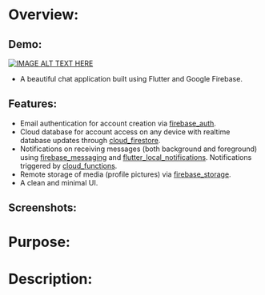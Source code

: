 # Overview:

## Demo:

[![IMAGE ALT TEXT HERE](https://img.youtube.com/vi/CDS__Me3HLQ/0.jpg)](https://www.youtube.com/watch?v=CDS__Me3HLQ)

- A beautiful chat application built using Flutter and Google Firebase.

## Features:

- Email authentication for account creation via [firebase_auth](https://github.com/FirebaseExtended/flutterfire/tree/master/packages/firebase_auth).
- Cloud database for account access on any device with realtime database updates through [cloud_firestore](https://github.com/FirebaseExtended/flutterfire/tree/master/packages/cloud_firestore).
- Notifications on receiving messages (both background and foreground) using [firebase_messaging](https://github.com/FirebaseExtended/flutterfire/tree/master/packages/firebase_messaging) and [flutter_local_notifications](https://pub.dev/packages/flutter_local_notifications). Notifications triggered by [cloud_functions](https://github.com/FirebaseExtended/flutterfire/tree/master/packages/cloud_functions).
- Remote storage of media (profile pictures) via [firebase_storage](https://github.com/FirebaseExtended/flutterfire/tree/master/packages/firebase_storage).
- A clean and minimal UI.

## Screenshots:

# Purpose:

# Description:
